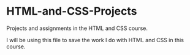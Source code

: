 # HTML-and-CSS-Projects
Projects and assignments in the HTML and CSS course.

I will be using this file to save the work I do with HTML and CSS in this course.